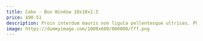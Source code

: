 ```yaml
---
title: Cake - Box Window 10x10x2.5
price: $90.51
description: Proin interdum mauris non ligula pellentesque ultrices. Phasellus id sapien in sapien iaculis congue. Vivamus metus arcu, adipiscing molestie, hendrerit at, vulputate vitae, nisl.
image: https://dummyimage.com/1000x600/000000/fff.png
---
```

